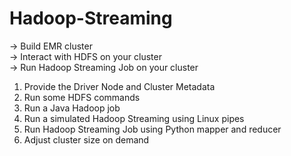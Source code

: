 # Hadoop-Streaming

-> Build EMR cluster  
-> Interact with HDFS on your cluster  
-> Run Hadoop Streaming Job on your cluster  

1. Provide the Driver Node and Cluster Metadata
2. Run some HDFS commands
3. Run a Java Hadoop job
4. Run a simulated Hadoop Streaming using Linux pipes
5. Run Hadoop Streaming Job using Python mapper and reducer
6. Adjust cluster size on demand
